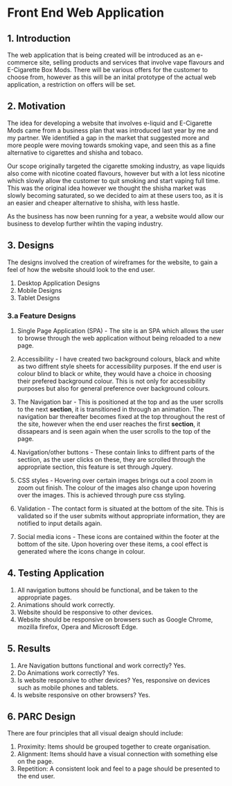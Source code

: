 # Front End Web Application

## 1. Introduction

The web application that is being created will be introduced as an e-commerce site, selling products and services that involve vape flavours and E-Cigarette Box Mods. There will be various offers for the customer to choose from, however as this will be an inital prototype of the actual web application, a restriction on offers will be set.

## 2. Motivation

The idea for developing a website that involves e-liquid and E-Cigarette Mods came from a business plan that was introduced last year by me and my partner. We identified a gap in the market that suggested more and more people were moving towards smoking vape, and seen this as a fine alternative to cigarettes and shisha and tobaco.

Our scope originally targeted the cigarette smoking industry, as vape liquids also come with nicotine coated flavours, however but with a lot less nicotine which slowly allow the customer to quit smoking and start vaping full time. This was the original idea however we thought the shisha market was slowly becoming saturated, so we decided to aim at these users too, as it is an easier and cheaper alternative to shisha, with less hastle. 

As the business has now been running for a year, a website would allow our business to develop further wihtin the vaping industry. 

## 3. Designs

The designs involved the creation of wireframes for the website, to gain a feel of how the website should look to the end user.

1. Desktop Application Designs
2. Mobile Designs
3. Tablet Designs

### 3.a Feature Designs

1. Single Page Application (SPA) - The site is an SPA which allows the user to browse through the web application without being reloaded to a new page.

2. Accessibility - I have created two background colours, black and white as two diffrent style sheets for accessibility purposes. If the end user is colour blind to black or white, they would have a choice in choosing their prefered background colour. This is not only for accessibility purposes but also for general preference over background colours. 

3. The Navigation bar - This is positioned at the top and as the user scrolls to the next **section**, it is transitioned in through an animation. The navigation bar thereafter becomes fixed at the top throughout the rest of the site, however when the end user reaches the first **section**, it dissapears and is seen again when the user scrolls to the top of the page.

4. Navigation/other buttons - These contain links to diffrent parts of the sectiion, as the user clicks on these, they are scrolled through the appropriate section, this feature is set through Jquery.

5. CSS styles - Hovering over certain images brings out a cool zoom in zoom out finish. The colour of the images also change upon hovering over the images. This is achieved  through pure css styling.

6. Validation - The contact form is situated at the bottom of the site. This is validated so if the user submits without appropriate information, they are notified to input details again.

7. Social media icons - These icons are contained within the footer at the bottom of the site. Upon hovering over these items, a cool effect is generated where the icons change in colour.

## 4. Testing Application


1. All navigation buttons should be functional, and be taken to the appropriate pages.
2. Animations should work correctly.
3. Website should be responsive to other devices.
4. Website should be responsive on browsers such as Google Chrome, mozilla firefox, Opera and Microsoft Edge.

## 5. Results

1. Are Navigation buttons functional and work correctly? Yes.
2. Do Animations work correctly? Yes.
3. Is website responsive to other devices? Yes, responsive on devices such as mobile phones and tablets.
4. Is website responsive on other browsers? Yes.

## 6. PARC Design

There are four principles that all visual deaign should include:

1. Proximity: Items should be grouped together to create organisation.
2. Alignment: Items should have a visual connection with something else on the page.
3. Repetition: A consistent look and feel to a page should be presented to the end user.

